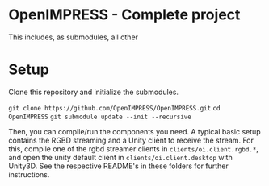 # OpenIMPRESS - Complete project
This includes, as submodules, all other

# Setup
Clone this repository and initialize the submodules.

```git clone https://github.com/OpenIMPRESS/OpenIMPRESS.git```
```cd OpenIMPRESS```
```git submodule update --init --recursive```

Then, you can compile/run the components you need.
A typical basic setup contains the RGBD streaming and a Unity
client to receive the stream. For this, compile one of the
rgbd streamer clients in ```clients/oi.client.rgbd.*```,
and open the unity default client in ```clients/oi.client.desktop```
with Unity3D. See the respective README's in these folders for
further instructions.
